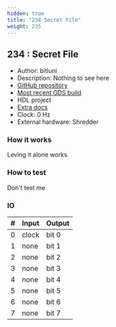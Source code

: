 ```yaml
---
hidden: true
title: "234 Secret File"
weight: 235
---
```


## 234 : Secret File

* Author: bitluni
* Description: Nothing to see here
* [GitHub repository](https://github.com/bitluni/tt02-SecretFile)
* [Most recent GDS build](https://github.com/bitluni/tt02-SecretFile/actions/runs/3605257412)
* HDL project
* [Extra docs]()
* Clock: 0 Hz
* External hardware: Shredder



### How it works

Leving it alone works

### How to test

Don't test me

### IO

| # | Input        | Output       |
|---|--------------|--------------|
| 0 | clock  | bit 0 |
| 1 | none  | bit 1 |
| 2 | none  | bit 2 |
| 3 | none  | bit 3 |
| 4 | none  | bit 4 |
| 5 | none  | bit 5 |
| 6 | none  | bit 6 |
| 7 | none  | bit 7 |
